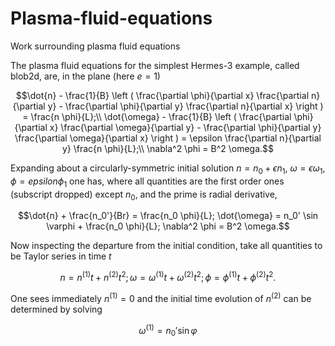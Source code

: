 # Plasma-fluid-equations
Work surrounding plasma fluid equations

The plasma fluid equations for the simplest Hermes-3 example, called blob2d, are, in the plane (here $e=1$)

```math
\dot{n} - \frac{1}{B} \left ( \frac{\partial \phi}{\partial x} \frac{\partial n}{\partial y} - \frac{\partial \phi}{\partial y} \frac{\partial n}{\partial x} \right ) = \frac{n \phi}{L};\\
\dot{\omega} - \frac{1}{B} \left ( \frac{\partial \phi}{\partial x} \frac{\partial \omega}{\partial y} - \frac{\partial \phi}{\partial y} \frac{\partial \omega}{\partial x} \right ) = \epsilon  \frac{\partial n}{\partial y} \frac{n \phi}{L};\\
\nabla^2 \phi = B^2 \omega.
```

Expanding about a circularly-symmetric initial solution $n=n_0 + \epsilon n_1$, $\omega = \epsilon \omega_1$, $\phi = epsilon \phi_1$ one has, where all quantities are the first order ones (subscript dropped) except $n_0$, and the prime is radial derivative,

```math
\dot{n} + \frac{n_0'}{Br} = \frac{n_0 \phi}{L};
\dot{\omega} = n_0' \sin \varphi + \frac{n_0 \phi}{L};
\nabla^2 \phi = B^2 \omega.
```

Now inspecting the departure from the initial condition, take all quantities to be Taylor series in time $t$

```math
n = n^{(1)} t + n^{(2)} t^2;
\omega = \omega^{(1)} t + \omega^{(2)} t^2;
\phi = \phi^{(1)} t + \phi^{(2)} t^2.
```
One sees immediately $n^{(1)} = 0$ and the initial time evolution of $n^{(2)}$ can be determined by solving

```math
\omega^{(1)} = n_0' \sin \varphi
```






